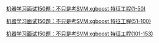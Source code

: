 [机器学习面试150题：不只是考SVM xgboost 特征工程(1-50)](https://zhuanlan.zhihu.com/p/213774840)

[机器学习面试150题：不只是考SVM xgboost 特征工程(51-100)](https://zhuanlan.zhihu.com/p/217494137)

[机器学习面试150题：不只是考SVM xgboost 特征工程(101-153)](https://zhuanlan.zhihu.com/p/225153415)